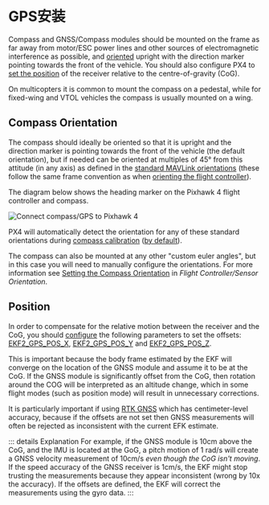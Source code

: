 # GPS安装

Compass and GNSS/Compass modules should be mounted on the frame as far away from motor/ESC power lines and other sources of electromagnetic interference as possible, and [oriented](#compass-orientation) upright with the direction marker pointing towards the front of the vehicle.
You should also configure PX4 to [set the position](#position) of the receiver relative to the centre-of-gravity (CoG).

On multicopters it is common to mount the compass on a pedestal, while for fixed-wing and VTOL vehicles the compass is usually mounted on a wing.

## Compass Orientation

The compass should ideally be oriented so that it is upright and the direction marker is pointing towards the front of the vehicle (the default orientation), but if needed can be oriented at multiples of 45° from this attitude (in any axis) as defined in the [standard MAVLink orientations](https://mavlink.io/en/messages/common.html#MAV_SENSOR_ORIENTATION) (these follow the same frame convention as when [orienting the flight controller](../config/flight_controller_orientation.md#calculating-orientation)).

The diagram below shows the heading marker on the Pixhawk 4 flight controller and compass.

![Connect compass/GPS to Pixhawk 4](../../assets/flight_controller/pixhawk4/pixhawk4_compass_gps.jpg)

PX4 will automatically detect the orientation for any of these standard orientations during [compass calibration](../config/compass.md) ([by default](../advanced_config/parameter_reference.md#SENS_MAG_AUTOROT)).

The compass can also be mounted at any other "custom euler angles", but in this case you will need to manually configure the orientations.
For more information see [Setting the Compass Orientation](../config/flight_controller_orientation.md#setting-the-compass-orientation) in _Flight Controller/Sensor Orientation_.

## Position

In order to compensate for the relative motion between the receiver and the CoG, you should [configure](../advanced_config/parameters.md) the following parameters to set the offsets: [EKF2_GPS_POS_X](../advanced_config/parameter_reference.md#EKF2_GPS_POS_X), [EKF2_GPS_POS_Y](../advanced_config/parameter_reference.md#EKF2_GPS_POS_Y) and [EKF2_GPS_POS_Z](../advanced_config/parameter_reference.md#EKF2_GPS_POS_Z).

This is important because the body frame estimated by the EKF will converge on the location of the GNSS module and assume it to be at the CoG. If the GNSS module is significantly offset from the CoG, then rotation around the COG will be interpreted as an altitude change, which in some flight modes (such as position mode) will result in unnecessary corrections.

It is particularly important if using [RTK GNSS](../advanced/rtk_gps.md) which has centimeter-level accuracy, because if the offsets are not set then GNSS measurements will often be rejected as inconsistent with the current EFK estimate.

::: details Explanation
For example, if the GNSS module is 10cm above the CoG, and the IMU is located at the GoG, a pitch motion of 1 rad/s will create a GNSS velocity measurement of 10cm/s _even though the CoG isn't moving_.
If the speed accuracy of the GNSS receiver is 1cm/s, the EKF might stop trusting the measurements because they appear inconsistent (wrong by 10x the accuracy).
If the offsets are defined, the EKF will correct the measurements using the gyro data.
:::
